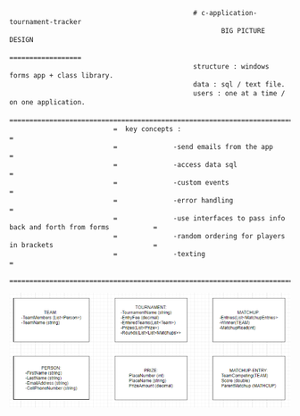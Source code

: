                                                   # c-application-tournament-tracker
                                                         BIG PICTURE DESIGN
                                                         ==================
                                                  structure : windows forms app + class library.
                                                  data : sql / text file. 
                                                  users : one at a time / on one application.
                              =================================================================================
                              =  key concepts :                                                               =
                              =              -send emails from the app                                        =
                              =              -access data sql                                                 =
                              =              -custom events                                                   =
                              =              -error handling                                                  =
                              =              -use interfaces to pass info back and forth from forms           =
                              =              -random ordering for players in brackets                         =
                              =              -texting                                                         =
                              =================================================================================

![alt-text](https://github.com/andreiserbanrazvan/c-application-tournament-tracker/blob/master/model-snap.PNG)
